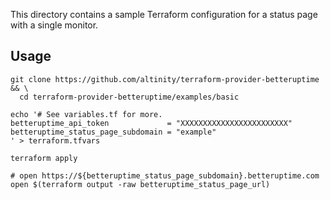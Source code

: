 This directory contains a sample Terraform configuration for a status page with a single monitor.  

## Usage

```shell script
git clone https://github.com/altinity/terraform-provider-betteruptime && \
  cd terraform-provider-betteruptime/examples/basic

echo '# See variables.tf for more.
betteruptime_api_token             = "XXXXXXXXXXXXXXXXXXXXXXXX"
betteruptime_status_page_subdomain = "example"
' > terraform.tfvars

terraform apply

# open https://${betteruptime_status_page_subdomain}.betteruptime.com  
open $(terraform output -raw betteruptime_status_page_url)
```
